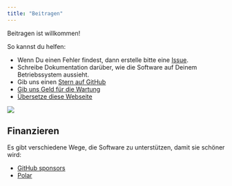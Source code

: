```yaml
---
title: "Beitragen"
---
```


Beitragen ist willkommen!

So kannst du helfen:

- Wenn Du einen Fehler findest, dann erstelle bitte eine [Issue][0].
- Schreibe Dokumentation darüber, wie die Software auf Deinem Betriebssystem
  aussieht.
- Gib uns einen [Stern auf GitHub][1]
- [Gib uns Geld für die Wartung](#funding)
- [Übersetze diese Webseite][4]

[![](https://hosted.weblate.org/widget/simple-dhcp-server/multi-green.svg)][4]

## Finanzieren

Es gibt verschiedene Wege, die Software zu unterstützen, damit sie schöner wird:

- [GitHub sponsors][2]
- [Polar][3]

[0]: https://github.com/niccokunzmann/python_dhcp_server/issues
[1]: https://github.com/niccokunzmann/simple_dhcp_server/
[2]: https://github.com/sponsors/niccokunzmann
[3]: https://polar.sh/niccokunzmann
[4]: https://hosted.weblate.org/engage/simple-dhcp-server/
